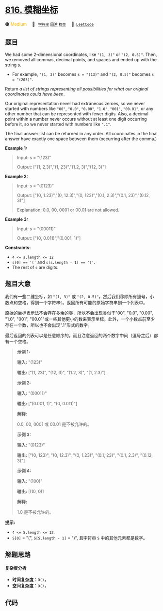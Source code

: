 # [816. 模糊坐标](https://leetcode.com/problems/ambiguous-coordinates)

🟠 <font color=#ffb800>Medium</font>&emsp; 🔖&ensp; [`字符串`](/tag/string.md) [`回溯`](/tag/backtracking.md) [`枚举`](/tag/enumeration.md)&emsp; 🔗&ensp;[`LeetCode`](https://leetcode.com/problems/ambiguous-coordinates)

## 题目

We had some 2-dimensional coordinates, like `"(1, 3)"` or `"(2, 0.5)"`. Then,
we removed all commas, decimal points, and spaces and ended up with the string
s.

  * For example, `"(1, 3)"` becomes `s = "(13)"` and `"(2, 0.5)"` becomes `s = "(205)"`.

Return _a list of strings representing all possibilities for what our original
coordinates could have been_.

Our original representation never had extraneous zeroes, so we never started
with numbers like `"00"`, `"0.0"`, `"0.00"`, `"1.0"`, `"001"`, `"00.01"`, or
any other number that can be represented with fewer digits. Also, a decimal
point within a number never occurs without at least one digit occurring before
it, so we never started with numbers like `".1"`.

The final answer list can be returned in any order. All coordinates in the
final answer have exactly one space between them (occurring after the comma.)



**Example 1:**

> Input: s = "(123)"
> 
> Output: ["(1, 2.3)","(1, 23)","(1.2, 3)","(12, 3)"]

**Example 2:**

> Input: s = "(0123)"
> 
> Output: ["(0, 1.23)","(0, 12.3)","(0, 123)","(0.1, 2.3)","(0.1, 23)","(0.12, 3)"]
> 
> Explanation: 0.0, 00, 0001 or 00.01 are not allowed.

**Example 3:**

> Input: s = "(00011)"
> 
> Output: ["(0, 0.011)","(0.001, 1)"]

**Constraints:**

  * `4 <= s.length <= 12`
  * `s[0] == '('` and `s[s.length - 1] == ')'`.
  * The rest of `s` are digits.


## 题目大意

我们有一些二维坐标，如 `"(1, 3)"` 或 `"(2,
0.5)"`，然后我们移除所有逗号，小数点和空格，得到一个字符串`S`。返回所有可能的原始字符串到一个列表中。

原始的坐标表示法不会存在多余的零，所以不会出现类似于"00", "0.0", "0.00", "1.0", "001",
"00.01"或一些其他更小的数来表示坐标。此外，一个小数点前至少存在一个数，所以也不会出现".1"形式的数字。

最后返回的列表可以是任意顺序的。而且注意返回的两个数字中间（逗号之后）都有一个空格。



> 
> 
> 
> 
> 
> **示例 1:**
> 
> **输入:** "(123)"
> 
> **输出:** ["(1, 23)", "(12, 3)", "(1.2, 3)", "(1, 2.3)"]
> 
> 
> 
> 
> 
> 
> 
> **示例 2:**
> 
> **输入:** "(00011)"
> 
> **输出:**  ["(0.001, 1)", "(0, 0.011)"]
> 
> **解释:** 
> 
> 0.0, 00, 0001 或 00.01 是不被允许的。
> 
> 
> 
> 
> 
> 
> 
> **示例 3:**
> 
> **输入:** "(0123)"
> 
> **输出:** ["(0, 123)", "(0, 12.3)", "(0, 1.23)", "(0.1, 23)", "(0.1, 2.3)", "(0.12, 3)"]
> 
> 
> 
> 
> 
> 
> 
> **示例 4:**
> 
> **输入:** "(100)"
> 
> **输出:** [(10, 0)]
> 
> **解释:** 
> 
> 1.0 是不被允许的。
> 
> 



**提示:**

  * `4 <= S.length <= 12`.
  * `S[0]` = "(", `S[S.length - 1]` = ")", 且字符串 `S` 中的其他元素都是数字。




## 解题思路

#### 复杂度分析

- **时间复杂度**：`O()`，
- **空间复杂度**：`O()`，

## 代码

```javascript

```